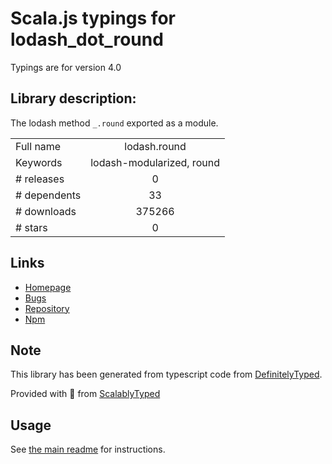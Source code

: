 
# Scala.js typings for lodash_dot_round

Typings are for version 4.0

## Library description:
The lodash method `_.round` exported as a module.

|                    |                 |
| ------------------ | :-------------: |
| Full name          | lodash.round |
| Keywords           | lodash-modularized, round |
| # releases         | 0 |
| # dependents       | 33 |
| # downloads        | 375266 |
| # stars            | 0 |

## Links
- [Homepage](https://lodash.com/)
- [Bugs](https://github.com/lodash/lodash/issues)
- [Repository](https://github.com/lodash/lodash)
- [Npm](https://www.npmjs.com/package/lodash.round)
    


## Note
This library has been generated from typescript code from [DefinitelyTyped](https://definitelytyped.org).

Provided with :purple_heart: from [ScalablyTyped](https://github.com/oyvindberg/ScalablyTyped)

## Usage
See [the main readme](../../readme.md) for instructions.


